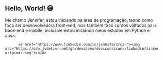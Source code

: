 ## Hello, World! 😄
Me chamo Jennifer, estou iniciando na área de programação, tenho como foco ser desenvolvedora front-end, mas também faço cursos voltados para back-end e mobile, inclusive estou iniciando meus estudos em Python e Java. 




          <a href="https://www.linkedin.com/in/jennifercruz-"><img src="https://cdn.jsdelivr.net/gh/devicons/devicon/icons/linkedin/linkedin-original.svg"/></a>
          
